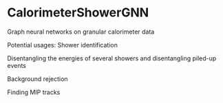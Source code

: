 # CalorimeterShowerGNN
Graph neural networks on granular calorimeter data

Potential usages:
Shower identification

Disentangling the energies of several showers and disentangling piled-up events 

Background rejection

Finding MIP tracks
